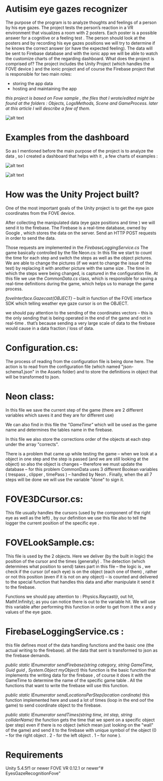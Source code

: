 # Autisim eye gazes recognizer
The purpose of the program is to analyze thoughts and feelings of a person by his eye gazes. 
The project tests the person’s reaction in a VR environment that visualizes a room with 2 posters. Each poster is a possible answer for a cognitive or a feeling test . The person should look at the posters and by recording his eye gazes positions we will try to determine if he knows the correct answer (or have the expected feeling). The data will be sent to Firebase database and with the ionic app we will be able to watch the customize charts of the regarding dashboard. What does the project is comprised of? The project includes the Unity Project (which handles the FOVE device ) and the ionic project and of course the Firebase project that is responsible for two main roles:

- storing the app data
- hosting and maintaining the app

*this project is based on Fove sample , the files that I wrote/edited might be found at the folders : Objects, LogsMethods, Scene and GameProcess. later at this article I will describe a few of them.*

![alt text](https://github.com/amitme10/EyesGazeRecognitionFove/master/expl.png)


# Examples from the dashboard

So as I mentioned before the main purpose of the project is to analyze the data , so I created a dashboard that helps with it , a few charts of examples :

![alt text](https://github.com/amitme10/EyesGazeRecognitionFove/master/heatMap.png)


![alt text](https://github.com/amitme10/EyesGazeRecognitionFove/master/chart.png)


# How was the Unity Project built?

One of the most important goals of the Unity project is to get the eye gaze coordinates from the FOVE device.

After collecting the manipulated data (eye gaze positions and time ) we will send it to the firebase. The Firebase is a real-time database, owned by Google , which stores the data on the server. Send an HTTP POST requests in order to send the data.

Those requests are implemented in the *FirebaseLoggingService.cs* The game basically controlled by the file Neon.cs: In this file we start to count the time for each step and switch the steps as well as the object pictures. We are able to change the pictures (if we want to change the issue of the test) by replacing it with another picture with the same size . The time in which the steps were being changed, is captured in the configuration file. At this file we use the *CommonData.cs* class, which is responsible for saving a real-time definitions during the game, which helps us to manage the game process.

*foveInterface.Gazecast(OBJECT)* – built in function of the FOVE interface SDK which telling weather eye gaze cursor is on the OBJECT.

we should pay attention to the sending of the coordinates vectors – this is the only sending that is being operated in the end of the game and not in real-time . that’s because sending a very large scale of data to the firebase would cause in a data fraction / loss of data.

# Configuration.cs:
The process of reading from the configuration file is being done here. The action is to read from the configuration file (which named "json-schema1.json" in the Assets folder) and to store the definitions in object that will be transformed to json.

# Neon class:
In this file we save the current step of the game (there are 2 different variables which saves it and they are for different use)

We can also find in this file the *"GameTime"* which will be used as the game name and determines the tables name in the firebase.

In this file we also store the corrections order of the objects at each step under the array "corrects".

There is a problem that came up while testing the game – when we look at a object in one step and the step is passed (and we are still looking at the object) so also the object is changes – therefore we must update the database – for this problem CommonData uses 3 different Boolean variables ( trespass , clipper , timePass ) – handled by Neon . Finally, when the all 7 steps will be done we will use the variable "done" to sign it.

# FOVE3DCursor.cs:
This file usually handles the cursors (used by the component of the right eye as well as the left) , by our definition we use this file also to tell the logger the current position of the specific eye .

# FOVELookSample.cs:
This file is used by the 2 objects. Here we deliver (by the built in logic) the position of the cursor and the times (generally) . The detection (which determines what position to send) takes part in this file – the logic is , we check if the cursor (of each eye) is on the object (each one of them) , rather or not this position (even if it is not on any object) – is counted and delivered to the special function that handles this data and after manipulate it send it to the firebase.

Functions we should pay attention to : Physics.Raycast(r, out hit, Mathf.Infinity); as you can notice there is out to the variable hit. We will use this variable after performing this function in order to get from it the x and y values of the eye gaze.

# FirebaseLoggingService.cs :
this file defines most of the data handling functions and the basic one (the actual writing to the firebase). all the data that sent is transformed to json as the firebase demands.

*public static IEnumerator sendFirebase(string category, string GameTime, Guid guid , System.Object myObject)* this function is the basic function that implements the writing data for the firebase , of course it does it with the GameTime to determine the name of the specific game table . All the functions that want to write the firebase will use this function.

*public static IEnumerator sendLocationsPerStep(location cordinate)* this function implemented here and used a lot of times (loop in the end oof the game) to send coordinate object to the firebase.

*public static IEnumerator sendTimes(string time, int step, string colliderName)* the function gets the time that we spent on a specific object (per step) even if there is no object (which mean just looking on the "wall" of the game) and send it to the firebase with unique symbol of the object (0 – for the right object . 2 - for the left object . 1 – for none ).

# Requirements
Unity 5.4.5f1 or newer
FOVE VR 0.12.1 or newer"# EyesGazeRecognitionFove"
